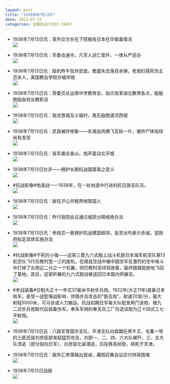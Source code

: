 ```yaml
---
layout: post
title: "1938年07月13日"
date: 2013-07-13
categories: 全面抗战(1937-1945)
---
```


<meta name="referrer" content="no-referrer" />

- 1938年7月13日讯：英外交次长在下院报告日本在华贩毒情况 <br/><img src="https://ww4.sinaimg.cn/large/aca367d8jw1e6ll6pggogj20ak0cpmyr.jpg" />

- 1938年7月13日讯：军委会通令，凡军人逃亡案件，一律从严惩办 <br/><img src="https://ww2.sinaimg.cn/large/aca367d8jw1e6ljgdoh9qj20av0o8taq.jpg" />

- 1938年7月13日讯：敌机昨午狂炸武昌，繁盛失去落百余弹，老弱妇孺死伤五百余人，美国教会学校亦被炸毁 <br/><img src="https://ww4.sinaimg.cn/large/aca367d8jw1e6lhrwcd5vj20c10mo0v0.jpg" />

- 1938年7月13日讯：蒋委员长出席中学教育会，指示改革湖北教育各点，殷殷勉励各校长教职员 <br/><img src="https://ww4.sinaimg.cn/large/aca367d8jw1e6lfzvslz8j20740nuabm.jpg" />

- 1938年7月13日讯：我攻晋城及义城村，离石敌图渡河西侵 <br/><img src="https://ww1.sinaimg.cn/large/aca367d8jw1e6le8mmai6j207r0xrwgk.jpg" />

- 1938年7月13日讯：武昌被炸惨象——东城血肉横飞瓦砾一片，被炸尸体陆续尚有发现 <br/><img src="https://ww4.sinaimg.cn/large/aca367d8jw1e6lcidynq2j209812877v.jpg" />

- 1938年7月13日讯：我军袭击香山，炮声震动北平城 <br/><img src="https://ww1.sinaimg.cn/large/aca367d8jw1e6larvtl3hj20760c6js7.jpg" />

- 1938年7月13日社评——拥护长期抗战国策案之意义 <br/><img src="https://ww2.sinaimg.cn/large/aca367d8jw1e6l91keyxuj20c10obgpl.jpg" />

- #抗战影像#地道战——1938年，在一处地道中行进的抗日游击队员。 <br/><img src="https://ww4.sinaimg.cn/large/aca367d8jw1e6l7bgz3igj20dw07yaaf.jpg" />

- 1938年7月13日讯：敌在沪公共租界绑架国人 <br/><img src="https://ww4.sinaimg.cn/large/aca367d8jw1e6l5ktf87dj206v063wep.jpg" />

- 1938年7月13日讯：昨行政院会议通过烟民分期戒绝办法 <br/><img src="https://ww1.sinaimg.cn/large/aca367d8jw1e6l3u4w40tj20860o7wgd.jpg" />

- 1938年7月13日讯：参政员一致拥护抗战建国纲领，各党派均表示赤诚，望政府拟定具体实施办法 <br/><img src="https://ww4.sinaimg.cn/large/aca367d8jw1e6l241y92tj20c10sx41h.jpg" />

- #抗战影像#不死的小强——这架三菱九六式舰上战斗机是日本海军航空队第13航空队飞行员樫村宽一三的座机，在南昌空战中被中国空军在激烈的空中格斗中打掉了左侧近二分之一个机翼，但仍樫村坚持驾驶着，最终踉踉跄跄地飞回了基地。其后，这架折翼的九六式舰战被送回日本国内供展览。 <br/><img src="https://ww3.sinaimg.cn/large/aca367d8jw1e6l0dkl0nsj20c10h5js8.jpg" />

- #参战装备#日制大正十一年式37毫米平射步兵炮，1922年(大正11年)装备日本陆军，是受一战堑壕战影响、伴随步兵攻击的“狙击炮”。射速20发/分，最大射程5000米，可马驮或人力搬运。抗战初期日军每大队配发两门该炮，被九二式步兵炮取代后装备伪军。奉系军阀的奉天兵工厂仿造该炮为辽十四式三七平射炮。 <br/><img src="https://ww1.sinaimg.cn/large/aca367d8jw1e6kypnufw0j20c10ctdh1.jpg" />

- 1938年7月13日迅：八路军曾国华支队、平津支队向盘踞在黑牛王、毛集一带的土匪武装刘彦臣部发起猛烈攻击，刘部一、二、四、六大队被歼，三、五大队溃逃（部分投向日军），刘彦臣化装潜逃，后投靠高树勋，病死于天津。 

- 1938年7月13日讯：敌外汇惨落输出锐减，藏相召集会议应付财政困难 <br/><img src="https://ww4.sinaimg.cn/large/aca367d8jw1e6kw56ep82j209z0u20uo.jpg" />

- 1938年7月13日战报 <br/><img src="https://ww1.sinaimg.cn/large/aca367d8jw1e6kvat3o2lj206013uq57.jpg" />


